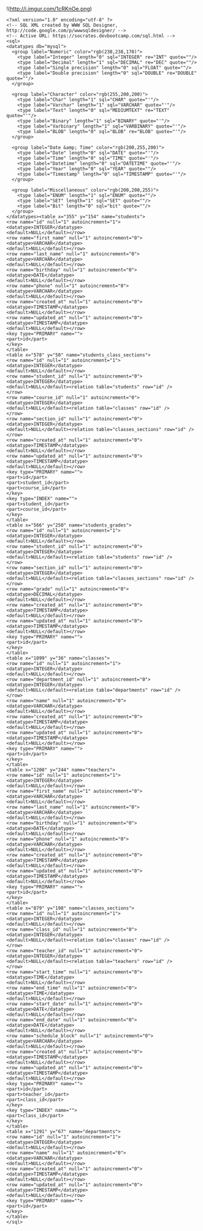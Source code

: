 !(http://i.imgur.com/1cRKnOe.png)

    <?xml version="1.0" encoding="utf-8" ?>
    <!-- SQL XML created by WWW SQL Designer, http://code.google.com/p/wwwsqldesigner/ -->
    <!-- Active URL: https://socrates.devbootcamp.com/sql.html -->
    <sql>
    <datatypes db="mysql">
      <group label="Numeric" color="rgb(238,238,170)">
        <type label="Integer" length="0" sql="INTEGER" re="INT" quote=""/>
        <type label="Decimal" length="1" sql="DECIMAL" re="DEC" quote=""/>
        <type label="Single precision" length="0" sql="FLOAT" quote=""/>
        <type label="Double precision" length="0" sql="DOUBLE" re="DOUBLE" quote=""/>
      </group>

      <group label="Character" color="rgb(255,200,200)">
        <type label="Char" length="1" sql="CHAR" quote="'"/>
        <type label="Varchar" length="1" sql="VARCHAR" quote="'"/>
        <type label="Text" length="0" sql="MEDIUMTEXT" re="TEXT" quote="'"/>
        <type label="Binary" length="1" sql="BINARY" quote="'"/>
        <type label="Varbinary" length="1" sql="VARBINARY" quote="'"/>
        <type label="BLOB" length="0" sql="BLOB" re="BLOB" quote="'"/>
      </group>

      <group label="Date &amp; Time" color="rgb(200,255,200)">
        <type label="Date" length="0" sql="DATE" quote="'"/>
        <type label="Time" length="0" sql="TIME" quote="'"/>
        <type label="Datetime" length="0" sql="DATETIME" quote="'"/>
        <type label="Year" length="0" sql="YEAR" quote=""/>
        <type label="Timestamp" length="0" sql="TIMESTAMP" quote="'"/>
      </group>

      <group label="Miscellaneous" color="rgb(200,200,255)">
        <type label="ENUM" length="1" sql="ENUM" quote=""/>
        <type label="SET" length="1" sql="SET" quote=""/>
        <type label="Bit" length="0" sql="bit" quote=""/>
      </group>
    </datatypes><table x="355" y="154" name="students">
    <row name="id" null="1" autoincrement="1">
    <datatype>INTEGER</datatype>
    <default>NULL</default></row>
    <row name="first_name" null="1" autoincrement="0">
    <datatype>VARCHAR</datatype>
    <default>NULL</default></row>
    <row name="last_name" null="1" autoincrement="0">
    <datatype>VARCHAR</datatype>
    <default>NULL</default></row>
    <row name="birthday" null="1" autoincrement="0">
    <datatype>DATE</datatype>
    <default>NULL</default></row>
    <row name="phone" null="1" autoincrement="0">
    <datatype>VARCHAR</datatype>
    <default>NULL</default></row>
    <row name="created_at" null="1" autoincrement="0">
    <datatype>TIMESTAMP</datatype>
    <default>NULL</default></row>
    <row name="updated_at" null="1" autoincrement="0">
    <datatype>TIMESTAMP</datatype>
    <default>NULL</default></row>
    <key type="PRIMARY" name="">
    <part>id</part>
    </key>
    </table>
    <table x="578" y="50" name="students_class_sections">
    <row name="id" null="1" autoincrement="1">
    <datatype>INTEGER</datatype>
    <default>NULL</default></row>
    <row name="student_id" null="1" autoincrement="0">
    <datatype>INTEGER</datatype>
    <default>NULL</default><relation table="students" row="id" />
    </row>
    <row name="course_id" null="1" autoincrement="0">
    <datatype>INTEGER</datatype>
    <default>NULL</default><relation table="classes" row="id" />
    </row>
    <row name="section_id" null="1" autoincrement="0">
    <datatype>INTEGER</datatype>
    <default>NULL</default><relation table="classes_sections" row="id" />
    </row>
    <row name="created_at" null="1" autoincrement="0">
    <datatype>TIMESTAMP</datatype>
    <default>NULL</default></row>
    <row name="updated_at" null="1" autoincrement="0">
    <datatype>TIMESTAMP</datatype>
    <default>NULL</default></row>
    <key type="PRIMARY" name="">
    <part>id</part>
    <part>student_id</part>
    <part>course_id</part>
    </key>
    <key type="INDEX" name="">
    <part>student_id</part>
    <part>course_id</part>
    </key>
    </table>
    <table x="566" y="250" name="students_grades">
    <row name="id" null="1" autoincrement="1">
    <datatype>INTEGER</datatype>
    <default>NULL</default></row>
    <row name="student_id" null="1" autoincrement="0">
    <datatype>INTEGER</datatype>
    <default>NULL</default><relation table="students" row="id" />
    </row>
    <row name="section_id" null="1" autoincrement="0">
    <datatype>INTEGER</datatype>
    <default>NULL</default><relation table="classes_sections" row="id" />
    </row>
    <row name="grade" null="1" autoincrement="0">
    <datatype>DECIMAL</datatype>
    <default>NULL</default></row>
    <row name="created_at" null="1" autoincrement="0">
    <datatype>TIMESTAMP</datatype>
    <default>NULL</default></row>
    <row name="updated_at" null="1" autoincrement="0">
    <datatype>TIMESTAMP</datatype>
    <default>NULL</default></row>
    <key type="PRIMARY" name="">
    <part>id</part>
    </key>
    </table>
    <table x="1099" y="36" name="classes">
    <row name="id" null="1" autoincrement="1">
    <datatype>INTEGER</datatype>
    <default>NULL</default></row>
    <row name="department_id" null="1" autoincrement="0">
    <datatype>INTEGER</datatype>
    <default>NULL</default><relation table="departments" row="id" />
    </row>
    <row name="name" null="1" autoincrement="0">
    <datatype>VARCHAR</datatype>
    <default>NULL</default></row>
    <row name="created_at" null="1" autoincrement="0">
    <datatype>TIMESTAMP</datatype>
    <default>NULL</default></row>
    <row name="updated_at" null="1" autoincrement="0">
    <datatype>TIMESTAMP</datatype>
    <default>NULL</default></row>
    <key type="PRIMARY" name="">
    <part>id</part>
    </key>
    </table>
    <table x="1208" y="244" name="teachers">
    <row name="id" null="1" autoincrement="1">
    <datatype>INTEGER</datatype>
    <default>NULL</default></row>
    <row name="first_name" null="1" autoincrement="0">
    <datatype>VARCHAR</datatype>
    <default>NULL</default></row>
    <row name="last_name" null="1" autoincrement="0">
    <datatype>VARCHAR</datatype>
    <default>NULL</default></row>
    <row name="birthday" null="1" autoincrement="0">
    <datatype>DATE</datatype>
    <default>NULL</default></row>
    <row name="phone" null="1" autoincrement="0">
    <datatype>VARCHAR</datatype>
    <default>NULL</default></row>
    <row name="created_at" null="1" autoincrement="0">
    <datatype>TIMESTAMP</datatype>
    <default>NULL</default></row>
    <row name="updated_at" null="1" autoincrement="0">
    <datatype>TIMESTAMP</datatype>
    <default>NULL</default></row>
    <key type="PRIMARY" name="">
    <part>id</part>
    </key>
    </table>
    <table x="879" y="198" name="classes_sections">
    <row name="id" null="1" autoincrement="1">
    <datatype>INTEGER</datatype>
    <default>NULL</default></row>
    <row name="class_id" null="1" autoincrement="0">
    <datatype>INTEGER</datatype>
    <default>NULL</default><relation table="classes" row="id" />
    </row>
    <row name="teacher_id" null="1" autoincrement="0">
    <datatype>INTEGER</datatype>
    <default>NULL</default><relation table="teachers" row="id" />
    </row>
    <row name="start_time" null="1" autoincrement="0">
    <datatype>TIME</datatype>
    <default>NULL</default></row>
    <row name="end_time" null="1" autoincrement="0">
    <datatype>TIME</datatype>
    <default>NULL</default></row>
    <row name="start_date" null="1" autoincrement="0">
    <datatype>DATE</datatype>
    <default>NULL</default></row>
    <row name="end_date" null="1" autoincrement="0">
    <datatype>DATE</datatype>
    <default>NULL</default></row>
    <row name="schedule_block" null="1" autoincrement="0">
    <datatype>VARCHAR</datatype>
    <default>NULL</default></row>
    <row name="created_at" null="1" autoincrement="0">
    <datatype>TIMESTAMP</datatype>
    <default>NULL</default></row>
    <row name="updated_at" null="1" autoincrement="0">
    <datatype>TIMESTAMP</datatype>
    <default>NULL</default></row>
    <key type="PRIMARY" name="">
    <part>id</part>
    <part>teacher_id</part>
    <part>class_id</part>
    </key>
    <key type="INDEX" name="">
    <part>class_id</part>
    </key>
    </table>
    <table x="1291" y="67" name="departments">
    <row name="id" null="1" autoincrement="1">
    <datatype>INTEGER</datatype>
    <default>NULL</default></row>
    <row name="name" null="1" autoincrement="0">
    <datatype>VARCHAR</datatype>
    <default>NULL</default></row>
    <row name="created_at" null="1" autoincrement="0">
    <datatype>TIMESTAMP</datatype>
    <default>NULL</default></row>
    <row name="updated_at" null="1" autoincrement="0">
    <datatype>TIMESTAMP</datatype>
    <default>NULL</default></row>
    <key type="PRIMARY" name="">
    <part>id</part>
    </key>
    </table>
    </sql>
